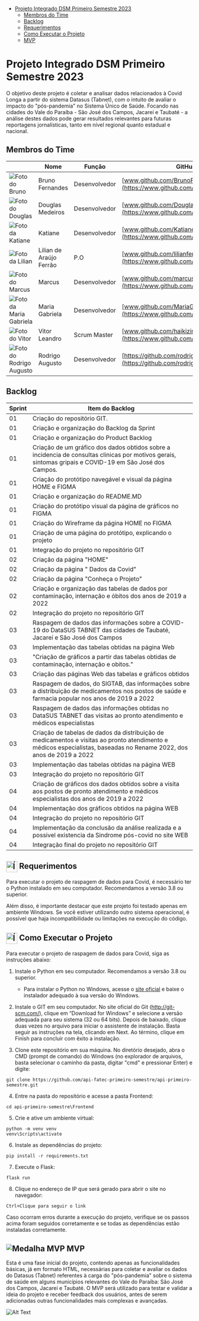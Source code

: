 
- [Projeto Integrado DSM Primeiro Semestre 2023](#projeto-integrado-dsm-primeiro-semestre-2023)
  - [Membros do Time](#membros-do-time)
  - [Backlog](#backlog)
  - [ Requerimentos](#-requerimentos)
  - [ Como Executar o Projeto](#-como-executar-o-projeto)
  - [ MVP](#-mvp)


# Projeto Integrado DSM Primeiro Semestre 2023

O objetivo deste projeto é coletar e analisar dados relacionados à Covid Longa a partir do sistema Datasus (Tabnet), com o intuito de avaliar o impacto do "pós-pandemia" no Sistema Único de Saúde. Focando nas cidades do Vale do Paraíba - São José dos Campos, Jacareí e Taubaté - a análise destes dados pode gerar resultados relevantes para futuras reportagens jornalísticas, tanto em nível regional quanto estadual e nacional.

## Membros do Time

|     | Nome           | Função       | GitHub  | Linkedin                              |
| --- | --------------| ------------| ---------------------------------------------- |---------------|
| ![Foto do Bruno](https://avatars.githubusercontent.com/u/97699257?v=4) | Bruno Fernandes | Desenvolvedor | [www.github.com/BrunoFerCam](https://www.github.com/BrunoFerCam) | [Bruno campos](www.linkedin.com/in/bruno-campos-97560b231/)
| ![Foto do Douglas](https://avatars.githubusercontent.com/u/80690245?v=4) | Douglas Medeiros | Desenvolvedor | [www.github.com/DouglasMedeiros1](https://www.github.com/DouglasMedeiros1) |[Douglas Medeiros](https://www.linkedin.com/in/douglas-ferrini-medeiros-02b735270)
| ![Foto da Katiane](https://avatars.githubusercontent.com/u/126177049?v=4) | Katiane | Desenvolvedor | [www.github.com/Katianefatec](https://www.github.com/Katianefatec) |[Katiane Soares](https://www.linkedin.com/in/katiane-soares-4b8193245/)
| ![Foto da Lilian](https://avatars.githubusercontent.com/u/124699768?v=4) | Lilian de Araújo Ferrão | P.O | [www.github.com/lilianferrao](https://www.github.com/lilianferrao) |[Lilian de Araújo](https://www.linkedin.com/in/lilian-de-ara%C3%BAjo-ferr%C3%A3o-938492117/)
| ![Foto do Marcus](https://avatars.githubusercontent.com/u/73323386?v=4) | Marcus | Desenvolvedor | [www.github.com/marcusvbe](https://www.github.com/marcusvbe) |[Marcus Betti](https://www.linkedin.com/in/marcus-betti-715b6614a/)
| ![Foto da Maria Gabriela](https://avatars.githubusercontent.com/u/127119599?v=4) | Maria Gabriela | Desenvolvedor | [www.github.com/MariaGabrielaMello](https://www.github.com/MariaGabrielaMello) | [Gabriela Mello](https://www.linkedin.com/in/gabrieia-mello-3819a9270/)
| ![Foto do Vitor](https://avatars.githubusercontent.com/u/126176980?v=4) | Vitor Leandro| Scrum Master | [www.github.com/haikizinho](https://www.github.com/haikizinho) | [Vitor Leandro](https://www.linkedin.com/in/vitor-leandro-81451b263/)
| ![Foto do Rodrigo Augusto](https://avatars.githubusercontent.com/u/34490697?v=4) | Rodrigo Augusto | Desenvolvedor | [https://github.com/rodrigoaslima](https://github.com/rodrigoaslima) |[Rodrigo Augusto](https://www.linkedin.com/in/rodrigo-aslima/)

## Backlog

| Sprint | Item do Backlog |
|--------|-----------------|
|01|Criação do repositório GIT.|
|01|Criação e organização do Backlog da Sprint|
|01|Criação e organização do Product Backlog|
|01| Criação de um gráfico dos dados obtidos sobre a incidencia de consultas clinicas por motivos gerais, sintomas gripais e COVID-19 em São José dos Campos.|
|01|Criação do protótipo navegável e visual da página HOME e FIGMA|
|01|Criação e organização do README.MD|
|01|Criação do protótipo visual da página de gráficos no FIGMA|
|01|Criação do Wireframe da página HOME no FIGMA|
|01|Criação de uma página do protótipo, explicando o projeto|
|01|Integração do projeto no repositório GIT|
|02|Criação da página "HOME"|
|02|Criação da página " Dados da Covid"|
|02|Criação da página "Conheça o Projeto"|
|02|Criação e organização das tabelas de dados por contaminação, internação e óbitos dos anos de 2019 a 2022|
|02|Integração do projeto no repositório GIT|
|03|Raspagem de dados das informações sobre a COVID-19 do DataSUS TABNET das cidades de Taubaté, Jacareí e São José dos Campos|
|03|Implementação das tabelas obtidas na página Web |
|03|"Criação de gráficos a partir das tabelas obtidas de contaminação, internação e obitos."|
|03|Criação das páginas Web das tabelas e gráficos obtidos |
|03|Raspagem de dados, do SIGTAB, das informações sobre a distribuição de medicamentos nos postos de saúde e farmacia popular nos anos de 2019 a 2022|
|03|Raspagem de dados das informações obtidas no DataSUS TABNET das visitas ao pronto atendimento e médicos especialistas|
|03|Criação de tabelas de dados da distribuição de medicamentos e visitas ao pronto atendimento e médicos especialistas, baseadas no Rename 2022, dos anos de 2019 a 2022|
|03|Implementação das tabelas obtidas na página WEB|
|03|Integração do projeto no repositório GIT|
|04|Criação de gráficos dos dados obtidos sobre a visita aos postos de pronto atendimento e médicos especialistas dos anos de 2019 a 2022|
|04|Implementação dos gráficos obtidos na página WEB|
|04|Integração do projeto no repositório GIT|
|04|Implementação da conclusão da análise realizada e a possivel existencia da Sindrome pós-covid no site WEB|
|04|Integração final do projeto no repositório GIT|

## <img src="https://img.icons8.com/ios/50/FFFFFF/laptop-settings--v2.png" alt="Ícone de Requerimentos" width="30" height="30" style="vertical-align: middle;"> Requerimentos

Para executar o projeto de raspagem de dados para Covid, é necessário ter o Python instalado em seu computador. Recomendamos a versão 3.8 ou superior.

Além disso, é importante destacar que este projeto foi testado apenas em ambiente Windows. Se você estiver utilizando outro sistema operacional, é possível que haja incompatibilidade ou limitações na execução do código.

## <img src="https://img.icons8.com/ios-filled/50/FFFFFF/computer.png" alt="Ícone de Como Executar o Projeto" width="30" height="30" style="vertical-align: middle;"> Como Executar o Projeto

Para executar o projeto de raspagem de dados para Covid, siga as instruções abaixo:

1. Instale o Python em seu computador. Recomendamos a versão 3.8 ou superior.

   - Para instalar o Python no Windows, acesse o [site oficial](https://www.python.org/downloads/windows/) e baixe o instalador adequado à sua versão do Windows.


2. Instale o GIT em seu computador. No site oficial do Git (http://git-scm.com/), clique em “Download for Windows” e selecione a versão adequada para seu sistema (32 ou 64 bits). Depois de baixado, clique duas vezes no arquivo para iniciar o assistente de instalação. Basta seguir as instruções na tela, clicando em Next. Ao término, clique em Finish para concluir com êxito a instalação.


3. Clone este repositório em sua máquina. No diretório desejado, abra o CMD (prompt de comando) do Windows (no explorador de arquivos, basta selecionar o caminho da pasta, digitar "cmd" e pressionar Enter) e digite:

```
git clone https://github.com/api-fatec-primeiro-semestre/api-primeiro-semestre.git
```


4. Entre na pasta do repositório e acesse a pasta Frontend:

```
cd api-primeiro-semestre\Frontend
```

5. Crie e ative um ambiente virtual:

```
python -m venv venv
venv\Scripts\activate
```

6. Instale as dependências do projeto:

```
pip install -r requirements.txt
```


7. Execute o Flask:

```
flask run
```

8. Clique no endereço de IP que será gerado para abrir o site no navegador:

```
Ctrl+Clique para seguir o link
```

Caso ocorram erros durante a execução do projeto, verifique se os passos acima foram seguidos corretamente e se todas as dependências estão instaladas corretamente.

## ![Medalha MVP](https://img.icons8.com/material-sharp/24/ffffff/medal.png) MVP

Esta é uma fase inicial do projeto, contendo apenas as funcionalidades básicas, já em formato HTML, necessárias para coletar e avaliar os dados do Datasus (Tabnet) referentes à carga do "pós-pandemia" sobre o sistema de saúde em alguns municípios relevantes do Vale do Paraíba: São José dos Campos, Jacareí e Taubaté. O MVP será utilizado para testar e validar a ideia do projeto e receber feedback dos usuários, antes de serem adicionadas outras funcionalidades mais complexas e avançadas.

![Alt Text](Wireframe.gif)
